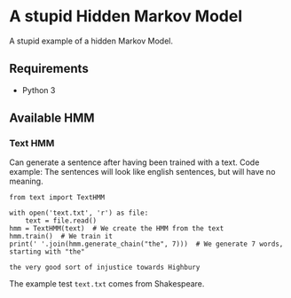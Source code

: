 # A stupid Hidden Markov Model

A stupid example of a hidden Markov Model.

## Requirements

+ Python 3

## Available HMM

### Text HMM

Can generate a sentence after having been trained with a text. Code example:
The sentences will look like english sentences, but will have no meaning.

```
from text import TextHMM

with open('text.txt', 'r') as file:
    text = file.read()
hmm = TextHMM(text)  # We create the HMM from the text
hmm.train()  # We train it
print(' '.join(hmm.generate_chain("the", 7)))  # We generate 7 words, starting with "the"

```

```
the very good sort of injustice towards Highbury
```

The example test `text.txt` comes from Shakespeare.
